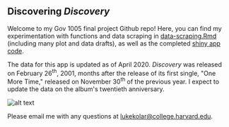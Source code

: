 ## Discovering *Discovery*

Welcome to my Gov 1005 final project Github repo! Here, you can find my experimentation with functions and data scraping in [data-scraping.Rmd](https://github.com/lukekolar/final-project-data-scraping/blob/master/data_scraping.Rmd) (including many plot and data drafts), as well as the completed [shiny app code](https://github.com/lukekolar/final-project-data-scraping/blob/master/discovering_discovery/app.R).

The data for this app is updated as of April 2020. *Discovery* was released on February 26<sup>th</sup>, 2001, months after the release of its first single, "One More Time," released on November 30<sup>th</sup> of the previous year. I expect to update the data on the album's twentieth anniversary.

![alt text](https://github.com/lukekolar/discovering_discovery/discovering_discovery_data/discovering_discovery_app/misc/daft.gif "Daft Punk")

Please email me with any questions at [lukekolar@college.harvard.edu](lukekolar@college.harvard.edu).
